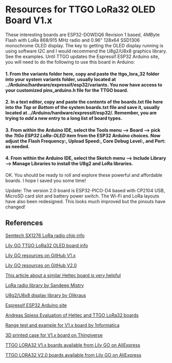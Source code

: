 # Resources for TTGO LoRa32 OLED Board V1.x

These interesting boards are ESP32-DOWDQ6 Revision 1 based, 4MByte Flash with LoRa 868/915 MHz radio and 0.96" 128x64 SSD1306 monochrome OLED display. The key to getting the OLED display running is using software I2C and I would recommend the U8g2/U8x8 graphics library. See the examples. Until TTGO updates the Espressif ESP32 Arduino site, you will need to do the following to use this board in Arduino:

#### 1. From the variants folder here, copy and paste the ttgo_lora_32 folder into your system variants folder, usually located at ../Arduino/hardware/expressif/esp32/variants. You now have access to your customized pins_arduino.h file for the TTGO board.

#### 2. In a text editor, copy and paste the contents of the boards.txt file here into the _Top_ or _Bottom_ of the system boards.txt file and save it, usually located at ../Arduino/hardware/expressif/esp32/. Remember, you are trying to _add_ a new entry to a long list of board types.

#### 3. From within the Arduino IDE, select the Tools menu --> Board --> pick the _TtGo ESP32 LoRa-OLED_ item from the ESP32 Arduino choices. Now adjust the Flash Frequency:, Upload Speed:, Core Debug Level:, and Port: as needed.

#### 4. From within the Arduino IDE, select the Sketch menu --> Include Library --> Manage Libraries to install the U8g2 and LoRa libraries.

OK. You should be ready to roll and explore these powerful and affordable boards. I hope I saved you some time!

Update: The version 2.0 board is ESP32-PICO-D4 based with CP2104 USB, MicroSD card slot and battery power switch. The Wi-Fi and LoRa layouts have also been redesigned. This looks much improved but the pinouts have changed!

## References
[Semtech SX1276 LoRa radio chip info](http://www.semtech.com/apps/product.php?pn=SX1276)

[Lily GO TTGO LoRa32 OLED board info](http://www.lilygo.cn/down_view.aspx?TypeId=11&Id=78&Fid=t14:11:14)

[Lily GO resources on GitHub V1.x](https://github.com/LilyGO/LORA-ESP32-OLED)

[Lily GO resources on GitHub V2.0](https://github.com/LilyGO/TTGO-LORA32-V2.0)

[This article about a similar Heltec board is very helpful](https://robotzero.one/heltec-wifi-kit-32/)

[LoRa radio library by Sandeep Mistry](https://github.com/sandeepmistry/arduino-LoRa)

[U8g2/U8x8 display library by Olikraus](https://github.com/olikraus/U8g2_Arduino)

[Espressif ESP32 Arduino site](https://github.com/espressif/arduino-esp32)

[Andreas Spiess Evaluation of Heltec and TTGO LoRa32 boards](https://www.youtube.com/watch?v=CJNq2I_PDHQ)

[Range test and example for V1.x board by 1nformatica](https://www.youtube.com/watch?v=2Q4O88hmjzE)

[3D printed case for V1.x board on Thingiverse](https://www.thingiverse.com/thing:2670713)

[TTGO LORA32 V1.x boards available from Lily GO on AliExpress](https://www.aliexpress.com/item/2pcs-TTGO-LORA32-868-915Mhz-ESP32-LoRa-OLED-0-96-Inch-Blue-Display-Bluetooth-WIFI-ESP/32839249834.html?spm=a2g0s.8937460.0.0.CRJucg)

[TTGO LORA32 V2.0 boards available from Lily GO on AliExpress](https://www.aliexpress.com/item/2-Pcs-TTGO-LORA32-V2-0-868-433Mhz-ESP32-LoRa-OLED-0-96-Inch-SD-Card/32847443952.html?spm=2114.10010108.100009.2.3a4b8355oCeusz&traffic_analysisId=recommend_2037_null_null_null&scm=1007.13482.91320.0&pvid=bc14c023-1a9c-4a74-af46-7f5fc4ea2036&tpp=1)
